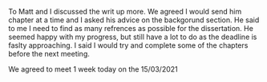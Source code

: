 To Matt and I discussed the writ up more. We agreed I would send him chapter at a time and I asked his advice on the backgorund section. He said to me I need to find as many refrences as possible for the dissertation. He seemed happy with my progress, but still have a lot to do as the deadline is faslty approaching. I said I would try and complete some of the chapters before the next meeting.

We agreed to meet 1 week today on the 15/03/2021
